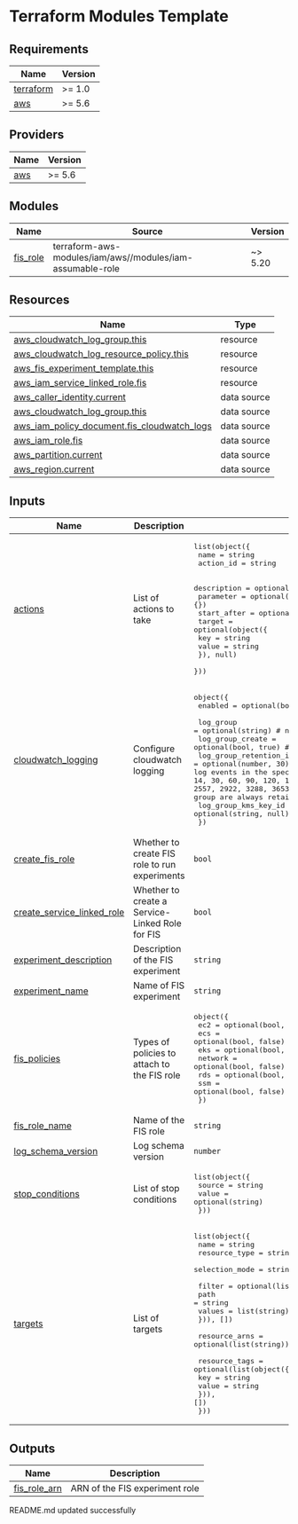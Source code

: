 # Terraform Modules Template

<!-- BEGIN_TF_DOCS -->
## Requirements

| Name | Version |
|------|---------|
| <a name="requirement_terraform"></a> [terraform](#requirement\_terraform) | >= 1.0 |
| <a name="requirement_aws"></a> [aws](#requirement\_aws) | >= 5.6 |

## Providers

| Name | Version |
|------|---------|
| <a name="provider_aws"></a> [aws](#provider\_aws) | >= 5.6 |

## Modules

| Name | Source | Version |
|------|--------|---------|
| <a name="module_fis_role"></a> [fis\_role](#module\_fis\_role) | terraform-aws-modules/iam/aws//modules/iam-assumable-role | ~> 5.20 |

## Resources

| Name | Type |
|------|------|
| [aws_cloudwatch_log_group.this](https://registry.terraform.io/providers/hashicorp/aws/latest/docs/resources/cloudwatch_log_group) | resource |
| [aws_cloudwatch_log_resource_policy.this](https://registry.terraform.io/providers/hashicorp/aws/latest/docs/resources/cloudwatch_log_resource_policy) | resource |
| [aws_fis_experiment_template.this](https://registry.terraform.io/providers/hashicorp/aws/latest/docs/resources/fis_experiment_template) | resource |
| [aws_iam_service_linked_role.fis](https://registry.terraform.io/providers/hashicorp/aws/latest/docs/resources/iam_service_linked_role) | resource |
| [aws_caller_identity.current](https://registry.terraform.io/providers/hashicorp/aws/latest/docs/data-sources/caller_identity) | data source |
| [aws_cloudwatch_log_group.this](https://registry.terraform.io/providers/hashicorp/aws/latest/docs/data-sources/cloudwatch_log_group) | data source |
| [aws_iam_policy_document.fis_cloudwatch_logs](https://registry.terraform.io/providers/hashicorp/aws/latest/docs/data-sources/iam_policy_document) | data source |
| [aws_iam_role.fis](https://registry.terraform.io/providers/hashicorp/aws/latest/docs/data-sources/iam_role) | data source |
| [aws_partition.current](https://registry.terraform.io/providers/hashicorp/aws/latest/docs/data-sources/partition) | data source |
| [aws_region.current](https://registry.terraform.io/providers/hashicorp/aws/latest/docs/data-sources/region) | data source |

## Inputs

| Name | Description | Type | Default | Required |
|------|-------------|------|---------|:--------:|
| <a name="input_actions"></a> [actions](#input\_actions) | List of actions to take | <pre>list(object({<br>    name      = string<br>    action_id = string<br><br>    description = optional(string)<br>    parameter   = optional(map(string), {})<br>    start_after = optional(list(string))<br>    target = optional(object({<br>      key   = string<br>      value = string<br>    }), null)<br>  }))</pre> | n/a | yes |
| <a name="input_cloudwatch_logging"></a> [cloudwatch\_logging](#input\_cloudwatch\_logging) | Configure cloudwatch logging | <pre>object({<br>    enabled = optional(bool, false)<br><br>    log_group                   = optional(string)     # name of log group<br>    log_group_create            = optional(bool, true) # create log group<br>    log_group_retention_in_days = optional(number, 30) #  Specifies the number of days you want to retain log events in the specified log group. Possible values are: 1, 3, 5, 7, 14, 30, 60, 90, 120, 150, 180, 365, 400, 545, 731, 1096, 1827, 2192, 2557, 2922, 3288, 3653, and 0. If you select 0, the events in the log group are always retained and never expire.<br>    log_group_kms_key_id        = optional(string, null)<br>  })</pre> | <pre>{<br>  "enabled": false<br>}</pre> | no |
| <a name="input_create_fis_role"></a> [create\_fis\_role](#input\_create\_fis\_role) | Whether to create FIS role to run experiments | `bool` | `true` | no |
| <a name="input_create_service_linked_role"></a> [create\_service\_linked\_role](#input\_create\_service\_linked\_role) | Whether to create a Service-Linked Role for FIS | `bool` | `true` | no |
| <a name="input_experiment_description"></a> [experiment\_description](#input\_experiment\_description) | Description of the FIS experiment | `string` | `"An experiment"` | no |
| <a name="input_experiment_name"></a> [experiment\_name](#input\_experiment\_name) | Name of FIS experiment | `string` | `"experiment"` | no |
| <a name="input_fis_policies"></a> [fis\_policies](#input\_fis\_policies) | Types of policies to attach to the FIS role | <pre>object({<br>    ec2     = optional(bool, false)<br>    ecs     = optional(bool, false)<br>    eks     = optional(bool, false)<br>    network = optional(bool, false)<br>    rds     = optional(bool, false)<br>    ssm     = optional(bool, false)<br>  })</pre> | `{}` | no |
| <a name="input_fis_role_name"></a> [fis\_role\_name](#input\_fis\_role\_name) | Name of the FIS role | `string` | `"fis-experiment"` | no |
| <a name="input_log_schema_version"></a> [log\_schema\_version](#input\_log\_schema\_version) | Log schema version | `number` | `2` | no |
| <a name="input_stop_conditions"></a> [stop\_conditions](#input\_stop\_conditions) | List of stop conditions | <pre>list(object({<br>    source = string<br>    value  = optional(string)<br>  }))</pre> | n/a | yes |
| <a name="input_targets"></a> [targets](#input\_targets) | List of targets | <pre>list(object({<br>    name           = string<br>    resource_type  = string<br>    selection_mode = string<br><br>    filter = optional(list(object({<br>      path   = string<br>      values = list(string)<br>    })), [])<br><br>    resource_arns = optional(list(string))<br><br>    resource_tags = optional(list(object({<br>      key   = string<br>      value = string<br>    })), [])<br>  }))</pre> | n/a | yes |

## Outputs

| Name | Description |
|------|-------------|
| <a name="output_fis_role_arn"></a> [fis\_role\_arn](#output\_fis\_role\_arn) | ARN of the FIS experiment role |
<!-- END_TF_DOCS -->
<!-- BEGINNING OF PRE-COMMIT-TERRAFORM DOCS HOOK -->
README.md updated successfully
<!-- END OF PRE-COMMIT-TERRAFORM DOCS HOOK -->
